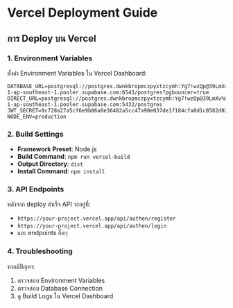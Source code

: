 # Vercel Deployment Guide

## การ Deploy บน Vercel

### 1. Environment Variables
ตั้งค่า Environment Variables ใน Vercel Dashboard:

```
DATABASE_URL=postgresql://postgres.dwnkbropmczpyxtzcymh:Yg7!wzQp@39LmXv%@aws-1-ap-southeast-1.pooler.supabase.com:6543/postgres?pgbouncer=true
DIRECT_URL=postgresql://postgres.dwnkbropmczpyxtzcymh:Yg7!wzQp@39LmXv%@aws-1-ap-southeast-1.pooler.supabase.com:5432/postgres
JWT_SECRET=9c728a27a5cf6e9b06a0e36482a5cc47a90e037de1f184cfa8d1c8582d02c7dbf3d6ac0aa56a1e689740f9f5f8adf8a344cd96a1f716c1dfd87f0e21888460a4
NODE_ENV=production
```

### 2. Build Settings
- **Framework Preset**: Node.js
- **Build Command**: `npm run vercel-build`
- **Output Directory**: `dist`
- **Install Command**: `npm install`

### 3. API Endpoints
หลังจาก deploy สำเร็จ API จะอยู่ที่:
- `https://your-project.vercel.app/api/authen/register`
- `https://your-project.vercel.app/api/authen/login`
- และ endpoints อื่นๆ

### 4. Troubleshooting
หากมีปัญหา:
1. ตรวจสอบ Environment Variables
2. ตรวจสอบ Database Connection
3. ดู Build Logs ใน Vercel Dashboard
